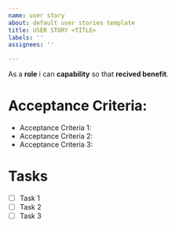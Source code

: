 ```yaml
---
name: user story
about: default user stories template
title: USER STORY <TITLE>
labels: ''
assignees: ''

---
```


As a **role** i can **capability** so that **recived benefit**.


# Acceptance Criteria:
* Acceptance Criteria 1:
* Acceptance Criteria 2:
* Acceptance Criteria 3:

# Tasks
- [ ] Task 1
- [ ] Task 2
- [ ] Task 3
